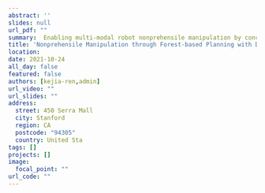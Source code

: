 ```yaml
---
abstract: ''
slides: null
url_pdf: ""
summary:  Enabling multi-modal robot nonprehensile manipulation by concurrently building multiple motion trees and adaptively switching between them.
title: 'Nonprehensile Manipulation through Forest-based Planning with Dynamic Planning Horizons'
location: 
date: 2021-10-24
all_day: false
featured: false
authors: [kejia-ren,admin]
url_video: ""
url_slides: ""
address:
  street: 450 Serra Mall
  city: Stanford
  region: CA
  postcode: "94305"
  country: United Sta
tags: []
projects: []
image:
  focal_point: ""
url_code: ""
---
```

<!--StartFragment-->


<!--EndFragment-->